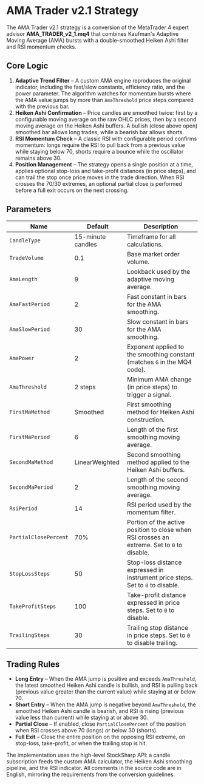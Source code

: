 # AMA Trader v2.1 Strategy

The AMA Trader v2.1 strategy is a conversion of the MetaTrader 4 expert advisor **AMA_TRADER_v2_1.mq4** that combines Kaufman's Adaptive Moving Average (AMA) bursts with a double-smoothed Heiken Ashi filter and RSI momentum checks.

## Core Logic

1. **Adaptive Trend Filter** – A custom AMA engine reproduces the original indicator, including the fast/slow constants, efficiency ratio, and the power parameter. The algorithm watches for momentum bursts where the AMA value jumps by more than `AmaThreshold` price steps compared with the previous bar.
2. **Heiken Ashi Confirmation** – Price candles are smoothed twice: first by a configurable moving average on the raw OHLC prices, then by a second moving average on the Heiken Ashi buffers. A bullish (close above open) smoothed bar allows long trades, while a bearish bar allows shorts.
3. **RSI Momentum Check** – A classic RSI with configurable period confirms momentum: longs require the RSI to pull back from a previous value while staying below 70, shorts require a bounce while the oscillator remains above 30.
4. **Position Management** – The strategy opens a single position at a time, applies optional stop-loss and take-profit distances (in price steps), and can trail the stop once price moves in the trade direction. When RSI crosses the 70/30 extremes, an optional partial close is performed before a full exit occurs on the next crossing.

## Parameters

| Name | Default | Description |
| --- | --- | --- |
| `CandleType` | 15-minute candles | Timeframe for all calculations. |
| `TradeVolume` | 0.1 | Base market order volume. |
| `AmaLength` | 9 | Lookback used by the adaptive moving average. |
| `AmaFastPeriod` | 2 | Fast constant in bars for the AMA smoothing. |
| `AmaSlowPeriod` | 30 | Slow constant in bars for the AMA smoothing. |
| `AmaPower` | 2 | Exponent applied to the smoothing constant (matches `G` in the MQ4 code). |
| `AmaThreshold` | 2 steps | Minimum AMA change (in price steps) to trigger a signal. |
| `FirstMaMethod` | Smoothed | First smoothing method for Heiken Ashi construction. |
| `FirstMaPeriod` | 6 | Length of the first smoothing moving average. |
| `SecondMaMethod` | LinearWeighted | Second smoothing method applied to the Heiken Ashi buffers. |
| `SecondMaPeriod` | 2 | Length of the second smoothing moving average. |
| `RsiPeriod` | 14 | RSI period used by the momentum filter. |
| `PartialClosePercent` | 70% | Portion of the active position to close when RSI crosses an extreme. Set to `0` to disable. |
| `StopLossSteps` | 50 | Stop-loss distance expressed in instrument price steps. Set to `0` to disable. |
| `TakeProfitSteps` | 100 | Take-profit distance expressed in price steps. Set to `0` to disable. |
| `TrailingSteps` | 30 | Trailing stop distance in price steps. Set to `0` to disable trailing. |

## Trading Rules

- **Long Entry** – When the AMA jump is positive and exceeds `AmaThreshold`, the latest smoothed Heiken Ashi candle is bullish, and RSI is pulling back (previous value greater than the current value) while staying at or below 70.
- **Short Entry** – When the AMA jump is negative beyond `AmaThreshold`, the smoothed Heiken Ashi candle is bearish, and RSI is rising (previous value less than current) while staying at or above 30.
- **Partial Close** – If enabled, close `PartialClosePercent` of the position when RSI crosses above 70 (longs) or below 30 (shorts).
- **Full Exit** – Close the entire position on the opposing RSI extreme, on stop-loss, take-profit, or when the trailing stop is hit.

The implementation uses the high-level StockSharp API: a candle subscription feeds the custom AMA calculator, the Heiken Ashi smoothing pipeline, and the RSI indicator. All comments in the source code are in English, mirroring the requirements from the conversion guidelines.

